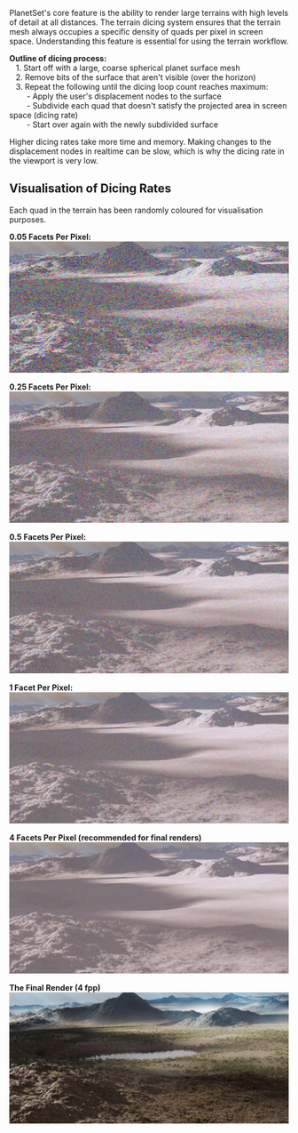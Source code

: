 PlanetSet's core feature is the ability to render large terrains with high levels of detail at all distances. The terrain dicing system ensures that the terrain mesh always occupies a specific density of quads per pixel in screen space. Understanding this feature is essential for using the terrain workflow.

**Outline of dicing process:**  
&nbsp;&nbsp; 1. Start off with a large, coarse spherical planet surface mesh  
&nbsp;&nbsp; 2. Remove bits of the surface that aren't visible (over the horizon)  
&nbsp;&nbsp; 3. Repeat the following until the dicing loop count reaches maximum:  
&nbsp;&nbsp;&nbsp;&nbsp;&nbsp;&nbsp;&nbsp;&nbsp;- Apply the user's displacement nodes to the surface  
&nbsp;&nbsp;&nbsp;&nbsp;&nbsp;&nbsp;&nbsp;&nbsp;- Subdivide each quad that doesn't satisfy the projected area in screen space (dicing rate)  
&nbsp;&nbsp;&nbsp;&nbsp;&nbsp;&nbsp;&nbsp;&nbsp;- Start over again with the newly subdivided surface  

Higher dicing rates take more time and memory. Making changes to the displacement nodes in realtime can be slow, which is why the dicing rate in the viewport is very low.

## Visualisation of Dicing Rates

Each quad in the terrain has been randomly coloured for visualisation purposes.  

**0.05 Facets Per Pixel:**  
![](../media/tutorials/dicing/tundra_faces_0_05.jpg)

**0.25 Facets Per Pixel:**  
![](../media/tutorials/dicing/tundra_faces_0_25.jpg)

**0.5 Facets Per Pixel:**  
![](../media/tutorials/dicing/tundra_faces_0_5.jpg)

**1 Facet Per Pixel:**  
![](../media/tutorials/dicing/tundra_faces_1.jpg)

**4 Facets Per Pixel (recommended for final renders)**  
![](../media/tutorials/dicing/tundra_faces_4.jpg)

**The Final Render (4 fpp)**  
![](../media/tutorials/dicing/tundra.jpg)